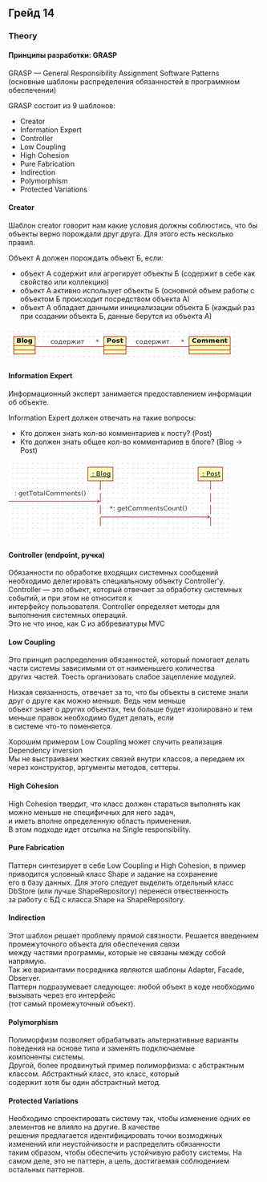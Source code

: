 ## Грейд 14

### Theory

#### Принципы разработки: GRASP  

GRASP — General Responsibility Assignment Software Patterns  
(основные шаблоны распределения обязанностей в программном обеспечении)  

GRASP состоит из 9 шаблонов:
- Creator
- Information Expert
- Controller
- Low Coupling
- High Cohesion
- Pure Fabrication
- Indirection
- Polymorphism
- Protected Variations

#### Creator
Шаблон creator говорит нам какие условия должны соблюстись, что бы объекты верно порождали друг друга. 
Для этого есть несколько правил.  

Объект А должен порождать объект Б, если:
- объект А содержит или агрегирует объекты Б (содержит в себе как свойство или коллекцию)
- объект А активно использует объекты Б (основной объем работы с объектом Б происходит посредством объекта А)
- объект А обладает данными инициализации объекта Б (каждый раз при создании объекта Б, данные берутся из объекта А)

![grasp_creator.png](../../../assets/images/grasp_creator.png)

#### Information Expert
Информационный эксперт занимается предоставлением информации об объекте.  

Information Expert должен отвечать на такие вопросы:
- Кто должен знать кол-во комментариев к посту? (Post)
- Кто должен знать общее кол-во комментариев в блоге? (Blog -> Post)

![grasp_creator.png](../../../assets/images/grasp_information_expert.png)

#### Controller (endpoint, ручка)
Обязанности по обработке входящих системных сообщений необходимо делегировать специальному объекту Controller'у.  
Controller — это объект, который отвечает за обработку системных событий, и при этом не относится к  
интерфейсу пользователя. Controller определяет методы для выполнения системных операций.  
Это не что иное, как C из аббревиатуры MVC

#### Low Coupling
Это принцип распределения обязанностей, который помогает делать части системы зависимыми от от наименьшего количества  
других частей. Тоесть организовать слабое зацепление модулей.  

Низкая связанность, отвечает за то, что бы объекты в системе знали друг о друге как можно меньше. Ведь чем меньше  
объект знает о других объектах, тем больше будет изолировано и тем меньше правок необходимо будет делать, если  
в системе что-то поменяется. 

Хорошим примером Low Coupling может случить реализация Dependency inversion  
Мы не выстраиваем жестких связей внутри классов, а передаем их через конструктор, аргументы методов, сеттеры.  

#### High Cohesion
High Cohesion твердит, что класс должен стараться выполнять как можно меньше не специфичных для него задач,  
и иметь вполне определенную область применения.  
В этом подходе идет отсылка на Single responsibility.  

#### Pure Fabrication
Паттерн синтезирует в себе Low Coupling и High Cohesion, в пример приводится условный класс Shape и задание на сохранение  
его в базу данных. Для этого следует выделить отдельный класс DbStore (или лучше ShapeRepository) перенеся отвественность  
за работу с БД с класса Shape на ShapeRepository.

#### Indirection
Этот шаблон решает проблему прямой связности. Решается введением промежуточного объекта для обеспечения связи  
между частями программы, которые не связаны между собой напрямую.  
Так же вариантами посредника являются шаблоны Adapter, Facade, Observer.  
Паттерн подразумевает следующее: любой объект в коде необходимо вызывать через его интерфейс  
(тот самый промежуточный объект).  

#### Polymorphism
Полиморфизм позволяет обрабатывать альтернативные варианты поведения на основе типа и заменять подключаемые  
компоненты системы.  
Другой, более продвинутый пример полиморфизма: с абстрактным классом. Абстрактный класс, это класс, который  
содержит хотя бы один абстрактный метод.  

#### Protected Variations
Необходимо спроектировать систему так, чтобы изменение одних ее элементов не влияло на другие. В качестве  
решения предлагается идентифицировать точки возмоджных изменений или неустойчивости и распределить обязанности  
таким образом, чтобы обеспечить устойчивую работу системы.
На самом деле, это не паттерн, а цель, достигаемая соблюдением остальных паттернов.  